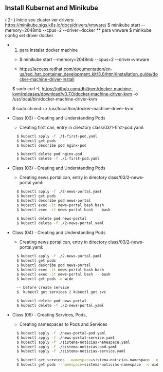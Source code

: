 ## Install Kubernet and Minikube
  
( 2- ) Inicie seu cluster
  ver drivers: https://minikube.sigs.k8s.io/docs/drivers/vmware/
  $ minikube start --memory=2048mb --cpus=2 --driver=docker  ** para vmware
  $ minikube config set driver docker



  - 1)  para instalar docker machine
    - $ minikube start --memory=2048mb --cpus=2 --driver=vmware

    - https://access.redhat.com/documentation/en-us/red_hat_container_development_kit/3.0/html/installation_guide/docker-machine-driver-install

    $ sudo curl -L https://github.com/dhiltgen/docker-machine-kvm/releases/download/v0.7.0/docker-machine-driver-kvm -o /usr/local/bin/docker-machine-driver-kvm

    $ sudo chmod +x /usr/local/bin/docker-machine-driver-kvm



- Class (03) - Creating and Understanding Pods
  - Creating first can, entry in  directory class/03/1-first-pod.yaml:
  ``` bash
    $ kubectl apply -f ./1-first-pod.yaml
    $ kubectl get pods
    $ kubectl describe pod nginx-pod

    $ kubectl delete pod nginx-pod
    $ kubectl delete -f ./1-first-pod.yaml
  ```


- Class (03) - Creating and Understanding Pods
  - Creating news portal can, entry in  directory class/03/2-news-portal.yaml:
  ``` bash
    $ kubectl apply -f ./2-news-portal.yaml
    $ kubectl get pods
    $ kubectl describe pod news-portal
    $ kubectl exec -it news-portal bash bash
    $ kubectl exec -it news-portal bash -- bash
    
    $ kubectl delete pod news-portal
    $ kubectl delete -f ./2-news-portal.yaml
  ```


- Class (04) - Creating and Understanding Pods

  - Creating news portal can, entry in  directory class/03/2-news-portal.yaml:
  ``` bash
    $ kubectl apply -f ./2-news-portal.yaml
    $ kubectl get pods
    $ kubectl describe pod news-portal
    $ kubectl exec -it news-portal bash bash
    $ kubectl exec -it news-portal bash -- bash
    $ kubectl get pods -o wide

    -- before create service
    $  kubectl get services | kubectl get svc

    $ kubectl delete pod news-portal
    $ kubectl delete -f ./2-news-portal.yaml
  ```

- Class (05) - Creating Services, Pods, 

  - Creating namespaces to Pods and Services
  ``` bash
    $ kubectl apply -f ./news-portal-pod.yaml
    $ kubectl apply -f ./news-portal-service.yaml
    $ kubectl apply -f ./sistema-noticias-namespace.yaml
    $ kubectl apply -f ./sistema-noticias-pod.yaml
    $ kubectl apply -f ./sistema-noticias-service.yaml

    $ kubectl get services --namespace=sistema-noticias-namespace  -o wide 
    $ kubectl get pods --namespace=sistema-noticias-namespace  -o wide 
  ```
